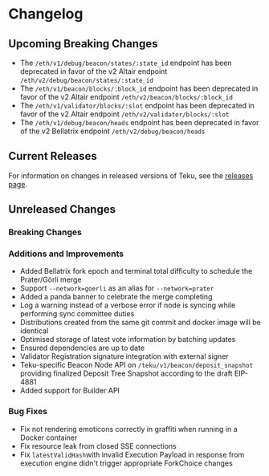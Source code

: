 # Changelog

## Upcoming Breaking Changes
- The `/eth/v1/debug/beacon/states/:state_id` endpoint has been deprecated in favor of the v2 Altair endpoint `/eth/v2/debug/beacon/states/:state_id`
- The `/eth/v1/beacon/blocks/:block_id` endpoint has been deprecated in favor of the v2 Altair endpoint `/eth/v2/beacon/blocks/:block_id`
- The `/eth/v1/validator/blocks/:slot` endpoint has been deprecated in favor of the v2 Altair endpoint `/eth/v2/validator/blocks/:slot`
- The `/eth/v1/debug/beacon/heads` endpoint has been deprecated in favor of the v2 Bellatrix endpoint `/eth/v2/debug/beacon/heads`

## Current Releases
For information on changes in released versions of Teku, see the [releases page](https://github.com/ConsenSys/teku/releases).

## Unreleased Changes

### Breaking Changes

### Additions and Improvements
 - Added Bellatrix fork epoch and terminal total difficulty to schedule the Prater/Görli merge 
 - Support `--network=goerli` as an alias for `--network=prater`
 - Added a panda banner to celebrate the merge completing
 - Log a warning instead of a verbose error if node is syncing while performing sync committee duties
 - Distributions created from the same git commit and docker image will be identical
 - Optimised storage of latest vote information by batching updates
 - Ensured dependencies are up to date
 - Validator Registration signature integration with external signer
 - Teku-specific Beacon Node API on `/teku/v1/beacon/deposit_snapshot` providing finalized Deposit Tree Snapshot according to the draft EIP-4881
 - Added support for Builder API

### Bug Fixes
 - Fix not rendering emoticons correctly in graffiti when running in a Docker container
 - Fix resource leak from closed SSE connections
 - Fix `latestValidHash`with invalid Execution Payload in response from execution engine didn't trigger appropriate ForkChoice changes 
